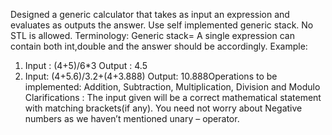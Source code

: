 Designed a generic calculator that takes as input an expression and evaluates as outputs the answer.
Use self implemented generic stack. 
No STL is allowed.
Terminology: Generic stack= A single expression can contain both int,double and the answer should be accordingly.
Example: 
1. Input : (4+5)/6*3
Output : 4.5
2. Input: (4+5.6)/3.2+(4+3.888) Output: 10.888Operations to be implemented: Addition, Subtraction,
Multiplication, Division and Modulo
Clarifications : The input given will be a correct
mathematical statement with matching brackets(if any).
You need not worry about Negative numbers as we haven’t mentioned unary – operator.
